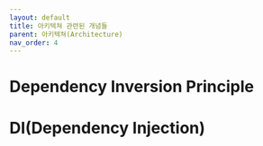 ```yaml
---
layout: default
title: 아키텍쳐 관련된 개념들
parent: 아키텍쳐(Architecture)
nav_order: 4
---
```



# Dependency Inversion Principle



# DI(Dependency Injection)